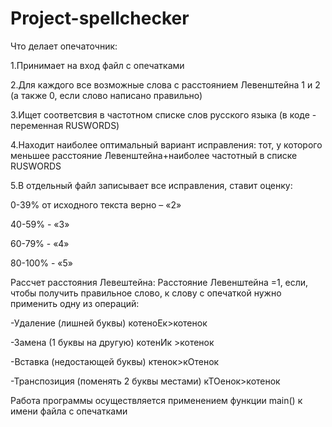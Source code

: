 # Project-spellchecker
Что делает опечаточник:

1.Принимает на вход файл с опечатками

2.Для каждого все возможные слова с расстоянием Левенштейна 1 и 2 (а также 0, если слово написано правильно)

3.Ищет соответсвия в частотном списке слов русского языка (в коде - переменная RUSWORDS)

4.Находит наиболее оптимальный вариант исправления: тот, у которого меньшее расстояние Левенштейна+наиболее частотный в списке RUSWORDS

5.В отдельный файл записывает все исправления, ставит оценку:

0-39% от исходного текста верно – «2»

40-59% - «3»

60-79% - «4»

80-100% - «5»

Рассчет расстояния Левештейна:
Расстояние Левенштейна =1, если, чтобы получить правильное слово, к слову с опечаткой нужно применить одну из операций:

-Удаление (лишней буквы) котеноЕк>котенок

-Замена (1 буквы на другую) котенИк >котенок

-Вставка (недостающей буквы) ктенок>кОтенок

-Транспозиция (поменять 2 буквы местами) кТОенок>котенок

Работа программы осуществляется применением функции main() к имени файла с опечатками
